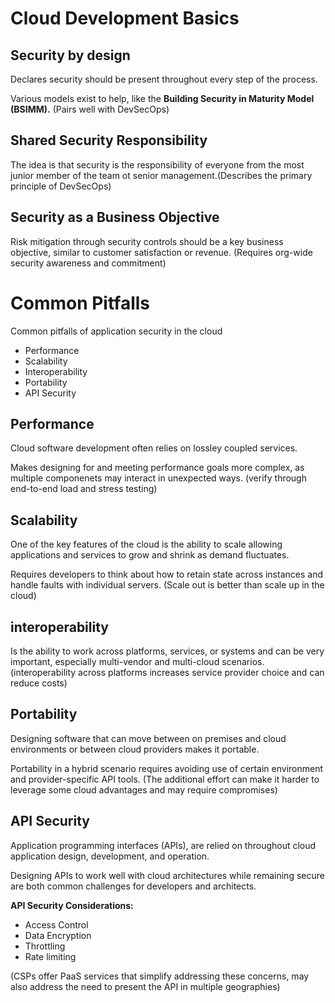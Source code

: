 # Cloud Development Basics

## Security by design

Declares security should be present throughout every step of the process. 

Various models exist to help, like the **Building Security in Maturity Model (BSIMM).** (Pairs well with DevSecOps)

## Shared Security Responsibility 

The idea is that security is the responsibility of everyone from the most junior member of the team ot senior management.(Describes the primary principle of DevSecOps)

## Security as a Business Objective

Risk mitigation through security controls should be a key business objective, similar to customer satisfaction or revenue. (Requires org-wide security awareness and commitment)

# Common Pitfalls

Common pitfalls of application security in the cloud

- Performance
- Scalability
- Interoperability
- Portability
- API Security

## Performance

Cloud software development often relies on lossley coupled services. 

Makes designing for and meeting performance goals more complex, as multiple componenets may interact in unexpected ways. (verify through end-to-end load and stress testing)

## Scalability

One of the key features of the cloud is the ability to scale allowing applications and services to grow and shrink as demand fluctuates.

Requires developers to think about how to retain state across instances and handle faults with individual servers. (Scale out is better than scale up in the cloud)

## interoperability

Is the ability to work across platforms, services, or systems and can be very important, especially multi-vendor and multi-cloud scenarios. (interoperability across platforms increases service provider choice and can reduce costs)

## Portability

Designing software that can move between on premises and cloud environments or between cloud providers makes it portable.

Portability in a hybrid scenario requires avoiding use of certain environment and provider-specific API tools. (The additional effort can make it harder to leverage some cloud advantages and may require compromises)

## API Security

Application programming interfaces (APIs), are relied on throughout cloud application design, development, and operation.

Designing APIs to work well with cloud architectures while remaining secure are both common challenges for developers and architects.

**API Security Considerations:**
- Access Control
- Data Encryption
- Throttling
- Rate limiting

(CSPs offer PaaS services that simplify addressing these concerns, may also address the need to present the API in multiple geographies)